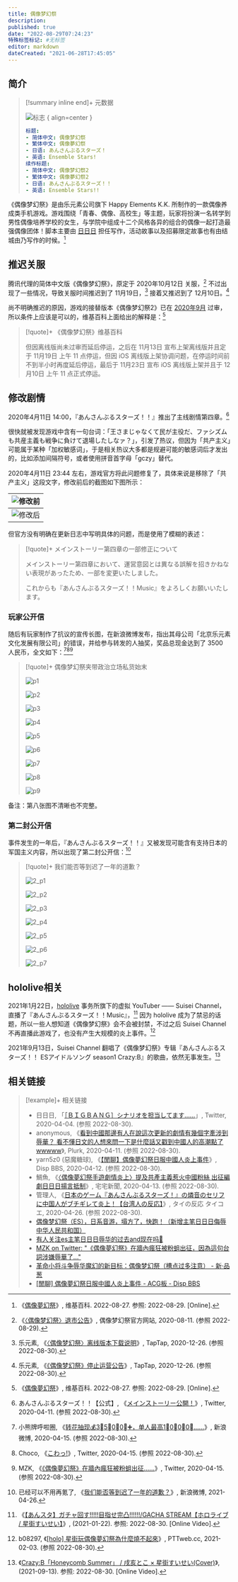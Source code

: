 ```yaml
---
title: 偶像梦幻祭
description:
published: true
date: "2022-08-29T07:24:23"
特殊标签标记: #无标签
editor: markdown
dateCreated: "2021-06-28T17:45:05"
---
```


## 简介

> [!summary inline end]+ 元数据
>
> ![标志](https://s3.tebi.io/ggame/game/偶像梦幻祭/logo.webp)
> { align=center }
>
> ```yaml
> 标题:
> - 简体中文: 偶像梦幻祭
> - 繁体中文: 偶像夢幻祭
> - 日语: あんさんぶるスターズ！
> - 英语: Ensemble Stars!
> 续作标题:
> - 简体中文: 偶像梦幻祭2
> - 繁体中文: 偶像夢幻祭2
> - 日语: あんさんぶるスターズ！！
> - 英语: Ensemble Stars!!
> ```

《偶像梦幻祭》是由乐元素公司旗下 Happy Elements K.K. 所制作的一款偶像养成类手机游戏。游戏围绕「青春、偶像、高校生」等主题，玩家将扮演一名转学到男性偶像培养学校的女生，与学院中组成十二个风格各异的组合的偶像一起打造最强偶像团体！脚本主要由 [日日日][] 担任写作，活动故事以及招募限定故事也有由结城由乃写作的时候。[^wiki]

[日日日]: /people/日日日.md

[^wiki]: 《[偶像夢幻祭](https://zh.wikipedia.org/wiki/偶像夢幻祭)》, 维基百科. 2022-08-27. 参照: 2022-08-29. [Online].

## 推迟关服

腾讯代理的简体中文版《偶像梦幻祭》，原定于 2020年10月12日 关服，[^865467] 不过出现了一些情况，导致关服时间推迟到了 11月19日，[^16244057] 接着又推迟到了 12月10日。[^16244012]

[^865467]: 《[〈偶像梦幻祭〉退市公告](https://web.archive.org/web/20200820142903/https://es.qq.com/webplat/info/news_version3/21943/21944/21953/21954/21956/m14269/202007/865467.shtml)》, 偶像梦幻祭官方网站, 2020-08-11. (参照 2022-08-29).

[^16244057]: 乐元素, 《[〈偶像梦幻祭〉离线版本下载说明](https://web.archive.org/web/20220829144656/https://www.taptap.com/topic/16244057)》, TapTap, 2020-12-26. (参照 2022-08-30).

[^16244012]: 乐元素, 《[《偶像梦幻祭》停止运营公告](https://archive.is/1spJ5 "https://www.taptap.com/topic/16244012")》, TapTap, 2020-12-26. (参照 2022-08-30).

尚不明确推迟的原因，游戏的接替版本《偶像梦幻祭2》已在 [2020年9月][] 过审，所以条件上应该是可以的，维基百科上面给出的解释是：[^wiki]

[2020年9月]: /censorship/游戏审批结果/国产网络游戏审批信息.md#2020年9月

> [!quote]+ 《偶像梦幻祭》维基百科
>
> 但因离线版尚未过审而延后停运，之后在 11月13日 宣布上架离线版并且定于 11月19日 上午 11 点停运，但因 iOS 离线版上架协调问题，在停运时间前不到半小时再度延后停运，最后于 11月23日 宣布 iOS 离线版上架并且于 12月10日 上午 11 点正式停运。

## 修改剧情

2020年4月11日 14:00，『あんさんぶるスターズ！！』推出了主线剧情第四章。[^97856]

[^97856]: あんさんぶるスターズ！！【公式】, 《[メインストーリー公開！](https://web.archive.org/web/20210602153906/https://twitter.com/ensemble_stars/status/1248853284674297856)》, Twitter, 2020-04-11. (参照 2022-08-30).

很快就被发现游戏中含有一句台词：「王さまじゃなくて民が主役だ、ファシズムも共産主義も戦争に負けて退場したしなァ？」，引发了热议，但因为「共产主义」可能属于某种「加权敏感词」，于是相关热议大多都是规避可能的敏感词后才发出的，比如添加间隔符号，或者使用拼音首字母「gczy」替代。

2020年4月11日 23:44 左右，游戏官方将此问题修复了，具体来说是移除了「共产主义」这段文字，修改前后的截图如下图所示：

| ![修改前][] |
| ----------- |
| ![修改后][] |

[修改前]: https://s3.tebi.io/ggame/people/日日日/修改前.jpeg "王さまじゃなくて民が主役だ、ファシズムも共産主義も戦争に負けて退場したしなァ？"

[修改后]: https://s3.tebi.io/ggame/people/日日日/修改后.webp "王さまじゃなくて民が主役だ、ファシズムも戦争に負けて退場したしなァ？"

但官方没有明确在更新日志中写明具体的问题，而是使用了模糊的表述：

> [!quote]+ メインストーリー第四章の一部修正について
>
> メインストーリー第四章において、運営意図とは異なる誤解を招きかねない表現があったため、一部を変更いたしました。
>
> これからも『あんさんぶるスターズ！！Music』をよろしくお願いいたします。

### 玩家公开信

随后有玩家制作了抗议的宣传长图，在新浪微博发布，指出其母公司「北京乐元素文化发展有限公司」的错误，并给参与转发的人抽奖，奖品总现金达到了 3500  人民币，全文如下：[^mUVw5][^Choco][^MZK]

[^mUVw5]: 小熊牌呼啦圈, 《[转花抽现💰3⃣️5⃣️0⃣️0⃣️➕，单人最高1⃣️0⃣️0⃣️0⃣️……](http://archive.is/mUVw5 "https://weibo.com/6346289332/IDlpQi5yW")》, 新浪微博, 2020-04-15. (参照 2022-08-30).

[^Choco]: Choco, 《[こわっ!](https://web.archive.org/web/20200417044008/https://twitter.com/kola1109/status/1250260738624475138)》, Twitter, 2020-04-15. (参照 2022-08-30).

[^MZK]: MZK, 《[《偶像夢幻祭》在牆內瘋狂被粉蛆出征……](https://web.archive.org/web/20200417064719/https://twitter.com/MIZUKISHY/status/1250381001395539968)》, Twitter, 2020-04-15. (参照 2022-08-30).

> [!quote]+ 偶像梦幻祭夹带政治立场私货始末
>
> ![p1](https://s3.tebi.io/ggame/people/日日日/p1.jpg)
>
> ![p2](https://s3.tebi.io/ggame/people/日日日/p2.jpg)
>
> ![p3](https://s3.tebi.io/ggame/people/日日日/p3.jpg)
>
> ![p4](https://s3.tebi.io/ggame/people/日日日/p4.jpg)
>
> ![p5](https://s3.tebi.io/ggame/people/日日日/p5.jpg)
>
> ![p6](https://s3.tebi.io/ggame/people/日日日/p6.jpg)
>
> ![p7](https://s3.tebi.io/ggame/people/日日日/p7.jpg)
>
> ![p8](https://s3.tebi.io/ggame/people/日日日/p8.png)
>
> ![p9](https://s3.tebi.io/ggame/people/日日日/p9.jpg)

备注：第八张图不清晰也不完整。

### 第二封公开信

事件发生的一年后，『あんさんぶるスターズ！！』又被发现可能含有支持日本的军国主义内容，所以出现了第二封公开信：[^HwCcB]

[^HwCcB]: 已经可以不用再氪了, 《[我们能否等到迟了一年的道歉？](https://archive.is/HwCcB "https://weibo.com/6052760042/KcFIavK1H")》, 新浪微博, 2021-04-26.

> [!quote]+ 我们能否等到迟了一年的道歉？
>
> ![2_p1](https://s3.tebi.io/ggame/people/日日日/2_p1.jpg)
>
> ![2_p2](https://s3.tebi.io/ggame/people/日日日/2_p2.jpg)
>
> ![2_p3](https://s3.tebi.io/ggame/people/日日日/2_p3.jpg)
>
> ![2_p4](https://s3.tebi.io/ggame/people/日日日/2_p4.jpg)
>
> ![2_p5](https://s3.tebi.io/ggame/people/日日日/2_p5.jpg)
>
> ![2_p6](https://s3.tebi.io/ggame/people/日日日/2_p6.jpg)
>
> ![2_p7](https://s3.tebi.io/ggame/people/日日日/2_p7.jpg)

## hololive相关

2021年1月22日，[hololive][] 事务所旗下的虚拟 YouTuber —— Suisei Channel，直播了『あんさんぶるスターズ！！Music』，[^fNiEf6W7pJY] 因为 hololive 成为了禁忌的话题，所以一些人想知道《偶像梦幻祭》会不会被封禁，不过之后 Suisei Channel 不再直播此游戏了，也没有产生大规模的炎上事件。[^4A3]

[hololive]: /company/hololive.md

[^fNiEf6W7pJY]: 《[【あんスタ】ガチャ回す!!!!!目指せ完凸!!!!!!/GACHA STREAM【ホロライブ / 星街すいせい】](https://www.youtube.com/watch?v=fNiEf6W7pJY)》, (2021-01-22). 参照: 2022-08-30. [Online Video].

[^4A3]: b08297, 《[[holo] 星街玩偶像夢幻祭為什麼燒不起來](https://web.archive.org/web/20220830125121/https://www.pttweb.cc/bbs/C_Chat/M.1612356970.A.4A3)》, PTTweb.cc, 2021-02-03. (参照 2022-08-30).

2021年9月13日，Suisei Channel 翻唱了《偶像梦幻祭》专辑『あんさんぶるスターズ！！ ESアイドルソング season1 Crazy:B』的歌曲，依然无事发生。[^aWv2KjaFqBA]

[^aWv2KjaFqBA]: 《[Crazy:B「Honeycomb Summer」 / 戌亥とこ × 星街すいせい(Cover)](https://www.youtube.com/watch?v=aWv2KjaFqBA)》, (2021-09-13). 参照: 2022-08-30. [Online Video].

## 相关链接

> [!example]+ 相关链接
>
> +   日日日, 「[［ＢＩＧＢＡＮＧ］シナリオを担当してます……](https://web.archive.org/web/20220827091558/https://twitter.com/HiHiHiakira/status/1246384150409428992)」, Twitter, 2020-04-04. (参照 2022-08-30).
> +   anonymous, 《[看到中國那邊有人在說這次更新的劇情有幾個字牽涉到辱華？ 看不懂日文的人想來問一下是什麼話又戳到中國人的高潮點了wwwww](https://web.archive.org/web/20210628095156/https://www.plurk.com/p/nryn22)》, Plurk, 2020-04-11. (参照 2022-08-30).
> +   yarn5z0 (惡魔糖球), 《[【閒聊】偶像夢幻祭日服中國人炎上事件](https://web.archive.org/web/20220830080405/https://disp.cc/b/ACG/cgoR)》, Disp BBS, 2020-04-12. (参照 2022-08-30).
> +   鯛魚, 《[〈偶像夢幻祭手遊劇情炎上〉提及共產主義惹火中國粉絲 出征編劇日日日揚言抵制](https://web.archive.org/web/20220819225535/https://news.gamme.com.tw/1681234)》, 宅宅新聞, 2020-04-13. (参照 2022-08-30).
> +   管理人, 《[日本のゲーム『あんさんぶるスターズ！』の燐音のセリフに中国人がブチギレて炎上！【台湾人の反応】](https://web.archive.org/web/20210728083045/https://thainokoe.com/taiwan-hanno/ensemble-stars-communism/)》, タイの反応 タイコエ, 2020-04-26. (参照 2022-08-30).
> +   [偶像梦幻祭（ES），日系音游，塌方了，快跑！（新增主笔日日日侮辱中华人民共和国）](https://archive.is/MhD0H "https://www.douban.com/group/topic/222678001/")
> +   [有人关注es主笔日日日辱华的过去and现在吗👀](https://web.archive.org/web/20210628073649/https://www.douban.com/group/topic/222891856/)
> +   [MZK on Twitter: "《偶像夢幻祭》在牆內瘋狂被粉蛆出征，因為這句台詞涉嫌辱華了..."](https://web.archive.org/web/20200417064719if_/https://twitter.com/MIZUKISHY/status/1250381001395539968)
> +   [革命小将斗争辱华魔幻的新目标：偶像梦幻祭（槽点过多注意） - 新·品葱](https://web.archive.org/web/20210628093852/https://pincong.rocks/article/17788)
> +   [[閒聊] 偶像夢幻祭日服中國人炎上事件 - ACG板 - Disp BBS](https://archive.is/8Miig "https://disp.cc/b/21-cgoR")

<!--
+   [为何一个偶像游戏要在剧情中频频夹带zz私货，甚至不惜用【日本jun国主义口号】当作玩笑？ - 手机版 微博](https://archive.is/twObB "https://m.weibo.cn/6052760042/4630202787565097")
+   [为何一个偶像游戏要在剧情中频频夹带zz私货，甚至不惜用【日本jun国主义口号】当作玩笑？ - 微博](https://archive.is/HwCcB "https://weibo.com/6052760042/KcFIavK1H")
-->
